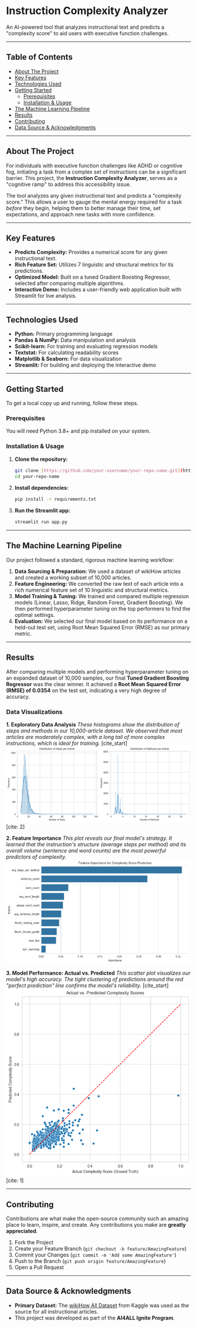 # Instruction Complexity Analyzer

An AI-powered tool that analyzes instructional text and predicts a "complexity score" to aid users with executive function challenges.

---

## Table of Contents

* [About The Project](#about-the-project)
* [Key Features](#key-features)
* [Technologies Used](#technologies-used)
* [Getting Started](#getting-started)
  * [Prerequisites](#prerequisites)
  * [Installation & Usage](#installation--usage)
* [The Machine Learning Pipeline](#the-machine-learning-pipeline)
* [Results](#results)
* [Contributing](#contributing)
* [Data Source & Acknowledgments](#data-source--acknowledgments)

---

## About The Project

For individuals with executive function challenges like ADHD or cognitive fog, initiating a task from a complex set of instructions can be a significant barrier. This project, the **Instruction Complexity Analyzer**, serves as a "cognitive ramp" to address this accessibility issue.

The tool analyzes any given instructional text and predicts a "complexity score." This allows a user to gauge the mental energy required for a task *before* they begin, helping them to better manage their time, set expectations, and approach new tasks with more confidence.

---

## Key Features

* **Predicts Complexity:** Provides a numerical score for any given instructional text.
* **Rich Feature Set:** Utilizes 7 linguistic and structural metrics for its predictions.
* **Optimized Model:** Built on a tuned Gradient Boosting Regressor, selected after comparing multiple algorithms.
* **Interactive Demo:** Includes a user-friendly web application built with Streamlit for live analysis.

---

## Technologies Used

* **Python:** Primary programming language
* **Pandas & NumPy:** Data manipulation and analysis
* **Scikit-learn:** For training and evaluating regression models
* **Textstat:** For calculating readability scores
* **Matplotlib & Seaborn:** For data visualization
* **Streamlit:** For building and deploying the interactive demo

---

## Getting Started

To get a local copy up and running, follow these steps.

### Prerequisites

You will need Python 3.8+ and pip installed on your system.

### Installation & Usage

1.  **Clone the repository:**
    ```bash
    git clone [https://github.com/your-username/your-repo-name.git](https://github.com/your-username/your-repo-name.git)
    cd your-repo-name
    ```
2.  **Install dependencies:**
    ```bash
    pip install -r requirements.txt
    ```
3.  **Run the Streamlit app:**
    ```bash
    streamlit run app.py
    ```

---

## The Machine Learning Pipeline

Our project followed a standard, rigorous machine learning workflow:

1.  **Data Sourcing & Preparation:** We used a dataset of wikiHow articles and created a working subset of 10,000 articles.
2.  **Feature Engineering:** We converted the raw text of each article into a rich numerical feature set of 10 linguistic and structural metrics.
3.  **Model Training & Tuning:** We trained and compared multiple regression models (Linear, Lasso, Ridge, Random Forest, Gradient Boosting). We then performed hyperparameter tuning on the top performers to find the optimal settings.
4.  **Evaluation:** We selected our final model based on its performance on a held-out test set, using Root Mean Squared Error (RMSE) as our primary metric.

---

## Results

After comparing multiple models and performing hyperparameter tuning on an expanded dataset of 10,000 samples, our final **Tuned Gradient Boosting Regressor** was the clear winner. It achieved a **Root Mean Squared Error (RMSE) of 0.0354** on the test set, indicating a very high degree of accuracy.

### Data Visualizations

**1. Exploratory Data Analysis**
*These histograms show the distribution of steps and methods in our 10,000-article dataset. We observed that most articles are moderately complex, with a long tail of more complex instructions, which is ideal for training.*
[cite_start]![EDA Histograms](images/exploratory_data_analysis.png) [cite: 2]

**2. Feature Importance**
*This plot reveals our final model's strategy. It learned that the instruction's structure (average steps per method) and its overall volume (sentence and word counts) are the most powerful predictors of complexity.*
![Feature Importance Plot](images/GB_feature_importance_plot.png)

**3. Model Performance: Actual vs. Predicted**
*This scatter plot visualizes our model's high accuracy. The tight clustering of predictions around the red "perfect prediction" line confirms the model's reliability.*
[cite_start]![Actual vs. Predicted Plot](images/GB_actual_vs_predicted_complexity_scores.png) [cite: 1]

---

## Contributing

Contributions are what make the open-source community such an amazing place to learn, inspire, and create. Any contributions you make are **greatly appreciated**.

1.  Fork the Project
2.  Create your Feature Branch (`git checkout -b feature/AmazingFeature`)
3.  Commit your Changes (`git commit -m 'Add some AmazingFeature'`)
4.  Push to the Branch (`git push origin feature/AmazingFeature`)
5.  Open a Pull Request

---

## Data Source & Acknowledgments

* **Primary Dataset:** The [wikiHow All Dataset](https://www.kaggle.com/datasets/aniketsharma00411/wikihow-raw-data/data) from Kaggle was used as the source for all instructional articles.
* This project was developed as part of the **AI4ALL Ignite Program**.